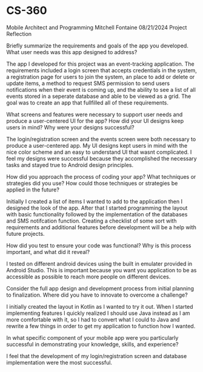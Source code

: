 # CS-360
Mobile Architect and Programming
Mitchell Fontaine
08/21/2024
Project Reflection

Briefly summarize the requirements and goals of the app you developed. What user needs was this app designed to address?

The app I developed for this project was an event-tracking application. The requirements included a login screen that accepts credentials in the system, a registration page for users to join the system, an place to add or delete or update items, a method to request SMS permission to send users notifications when their event is coming up, and the ability to see a list of all events stored in a seperate database and able to be viewed as a grid. The goal was to create an app that fullfilled all of these requirements. 

What screens and features were necessary to support user needs and produce a user-centered UI for the app? How did your UI designs keep users in mind? Why were your designs successful?

The login/registration screen and the events screen were both necessary to produce a user-centered app. My UI designs kept users in mind with the nice color scheme and an easy to understand UI that wasnt complicated. I feel my designs were successful because they accomplished the necessary tasks and stayed true to Android design principles. 

How did you approach the process of coding your app? What techniques or strategies did you use? How could those techniques or strategies be applied in the future?

Initially I created a list of items I wanted to add to the application then I designed the look of the app. After that I started programming the layout with basic functionality followed by the implementation of the databases and SMS notifcation function. Creating a checklist of some sort with requirements and additional features before development will be a help with future projects. 

How did you test to ensure your code was functional? Why is this process important, and what did it reveal?

I tested on different android devices using the built in emulater provided in Android Studio. This is important because you want you application to be as accessible as possible to reach more people on different devices. 

Consider the full app design and development process from initial planning to finalization. Where did you have to innovate to overcome a challenge?

I initially created the layout in Kotlin as I wanted to try it out. When I started implementing features I quickly realized I should use Java instead as I am more comfortable with it, so I had to convert what I could to Java and rewrite a few things in order to get my application to function how I wanted.

In what specific component of your mobile app were you particularly successful in demonstrating your knowledge, skills, and experience?

I feel that the development of my login/registration screen and database implementation were the most successful.
